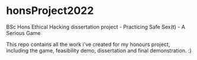 # honsProject2022
BSc Hons Ethical Hacking dissertation project - Practicing Safe Sex(t) - A Serious Game

This repo contains all the work i've created for my honours project, including the game, feasibility demo, dissertation and final demonstration. :)
